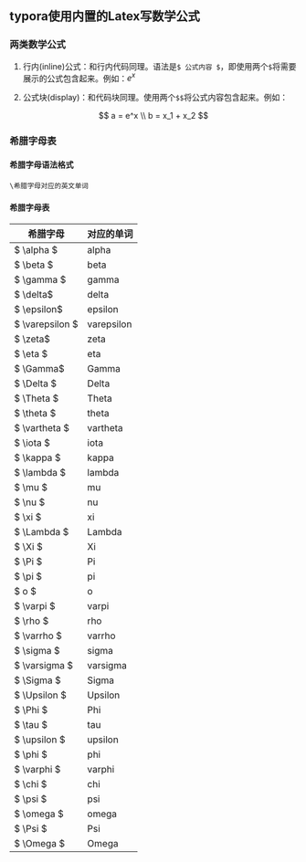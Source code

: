 ## typora使用内置的Latex写数学公式



### 两类数学公式

1. 行内(inline)公式：和行内代码同理。语法是`$ 公式内容 $`，即使用两个`$`将需要展示的公式包含起来。例如：$e^x$

1. 公式块(display)：和代码块同理。使用两个`$$`将公式内容包含起来。例如：

$$
a = e^x \\
b = x_1 + x_2
$$



### 希腊字母表



#### 希腊字母语法格式

`\希腊字母对应的英文单词`



#### 希腊字母表

| 希腊字母        | 对应的单词 |
| --------------- | ---------- |
| $ \alpha $      | alpha      |
| $ \beta $       | beta       |
| $ \gamma $      | gamma      |
| $ \delta$       | delta      |
| $ \epsilon$     | epsilon    |
| $ \varepsilon $ | varepsilon |
| $ \zeta$        | zeta       |
| $ \eta $        | eta        |
| $ \Gamma$       | Gamma      |
| $ \Delta $      | Delta      |
| $ \Theta $      | Theta      |
| $ \theta $      | theta      |
| $ \vartheta $   | vartheta   |
| $ \iota $       | iota       |
| $ \kappa $      | kappa      |
| $ \lambda $     | lambda     |
| $ \mu $         | mu         |
| $ \nu $         | nu         |
| $ \xi $         | xi         |
| $ \Lambda $     | Lambda     |
| $ \Xi $         | Xi         |
| $ \Pi $         | Pi         |
| $ \pi $         | pi         |
| $ o $           | o          |
| $ \varpi $      | varpi      |
| $ \rho $        | rho        |
| $ \varrho $     | varrho     |
| $ \sigma $      | sigma      |
| $ \varsigma $   | varsigma   |
| $ \Sigma $      | Sigma      |
| $ \Upsilon $    | Upsilon    |
| $ \Phi $        | Phi        |
| $ \tau $        | tau        |
| $ \upsilon $    | upsilon    |
| $ \phi $        | phi        |
| $ \varphi $     | varphi     |
| $ \chi $        | chi        |
| $ \psi $        | psi        |
| $ \omega $      | omega      |
| $ \Psi $        | Psi        |
| $ \Omega $      | Omega      |



